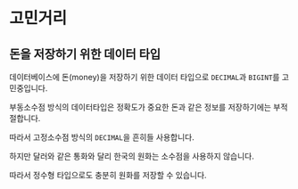 # 고민거리

## 돈을 저장하기 위한 데이터 타입

데이터베이스에 돈(money)을 저장하기 위한 데이터 타입으로 `DECIMAL`과 `BIGINT`를 고민중입니다.

부동소수점 방식의 데이터타입은 정확도가 중요한 돈과 같은 정보를 저장하기에는 부적절합니다.

따라서 고정소수점 방식의 `DECIMAL`을 흔히들 사용합니다.

하지만 달러와 같은 통화와 달리 한국의 원화는 소수점을 사용하지 않습니다.

따라서 정수형 타입으로도 충분히 원화를 저장할 수 있습니다.
